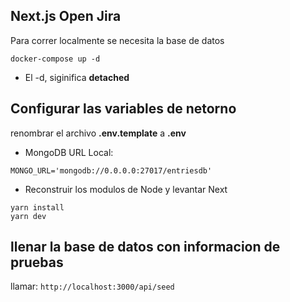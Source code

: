 ## Next.js Open Jira 
Para correr localmente se necesita la base de datos 

```
docker-compose up -d
```

* El -d, siginifica __detached__

## Configurar las variables de netorno
renombrar el archivo __.env.template__ a __.env__
* MongoDB URL Local: 
```
MONGO_URL='mongodb://0.0.0.0:27017/entriesdb'
```
* Reconstruir los modulos de Node y levantar Next 
```
yarn install
yarn dev
```


## llenar la base de datos con informacion de pruebas
llamar: 
```http://localhost:3000/api/seed```